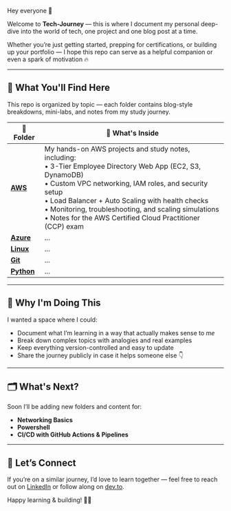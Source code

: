Hey everyone 👋

Welcome to **Tech-Journey** — this is where I document my personal deep-dive into the world of tech, one project and one blog post at a time.

Whether you’re just getting started, prepping for certifications, or building up your portfolio — I hope this repo can serve as a helpful companion or even a spark of motivation 🔥

---

## 🚀 What You'll Find Here

This repo is organized by topic — each folder contains blog-style breakdowns, mini-labs, and notes from my study journey.

| 📁 Folder   | 🌟 What's Inside |
|------------|------------------|
| [**AWS**](./AWS) | My hands-on AWS projects and study notes, including: <br> • 3-Tier Employee Directory Web App (EC2, S3, DynamoDB) <br> • Custom VPC networking, IAM roles, and security setup <br> • Load Balancer + Auto Scaling with health checks <br> • Monitoring, troubleshooting, and scaling simulations <br> • Notes for the AWS Certified Cloud Practitioner (CCP) exam |
| [**Azure**](./Azure) | ... |
| [**Linux**](./Linux) | ... |
| [**Git**](./Git) | ... |
| [**Python**](./Python) | ... | 

---

## 📌 Why I'm Doing This

I wanted a space where I could:

- Document what I’m learning in a way that actually makes sense to *me*
- Break down complex topics with analogies and real examples
- Keep everything version-controlled and easy to update
- Share the journey publicly in case it helps someone else 👇

---

## 🗂️ What's Next?

Soon I’ll be adding new folders and content for:

- **Networking Basics**
- **Powershell**
- **CI/CD with GitHub Actions & Pipelines**

---

## 🤝 Let’s Connect

If you’re on a similar journey, I’d love to learn together — feel free to reach out on [LinkedIn](https://www.linkedin.com/in/suleyman-m-a74768221) or follow along on [dev.to](https://dev.to/1suleyman).

Happy learning & building! 🌱✨
